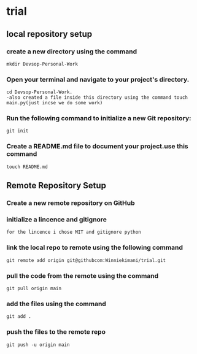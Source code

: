 # trial

## local repository setup
### create a new directory using the command 
    mkdir Devsop-Personal-Work
### Open your terminal and navigate to your project's directory. 
    cd Devsop-Personal-Work.
    -also created a file inside this directory using the command touch main.py(just incse we do some work)
### Run the following command to initialize a new Git repository:
    git init

### Create a README.md file to document your project.use this command 
    touch README.md

## Remote Repository Setup
### Create a new remote repository on  GitHub
### initialize a lincence and gitignore
    for the lincence i chose MIT and gitignore python
### link the local repo to remote using the following command
    git remote add origin git@githubcom:Winniekimani/trial.git
### pull the code from the remote using the command 
    git pull origin main
### add the files using the command
    git add .
    
### push the files to the remote repo
    git push -u origin main

    
